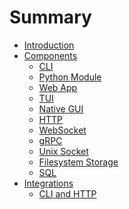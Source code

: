 # Summary

- [Introduction](./introduction.md)
- [Components](components.md)
  - [CLI](components/cli.md)
  - [Python Module](components/py_module.md)
  - [Web App](components/web_app.md)
  - [TUI]()
  - [Native GUI]()
  - [HTTP](components/http.md)
  - [WebSocket]()
  - [gRPC]()
  - [Unix Socket]()
  - [Filesystem Storage]()
  - [SQL]()
- [Integrations](integrations.md)
  - [CLI and HTTP](integrations/cli_http.md)
